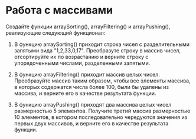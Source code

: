 # Работа с массивами

Создайте функции arraySorting(), arrayFiltering() и arrayPushing(), реализующие следующий функционал:

1. В функцию arraySorting() приходит строка чисел с разделительными запятыми вида "1,2,33,0,17".
Преобразуте строку в массив чисел, отсортируйте их по возрастанию и верните строку с упорядоченными числами, разделенными запятыми.

2. В функцию arrayFiltering() приходит массив целых чисел.
Преобразуйте массив таким образом, чтобы все элементы массива, в которых содержатся числа более 100, были бы удалены из массива, и верните его в качестве результата функции.

3. В функцию arrayPushing() приходят два массива целых чисел размерностью 5 элементов.
Получите третий массив размерностью 10 элементов, в котором последовательно чередуются значения из первых двух массивов, и верните его в качестве результата функции.
